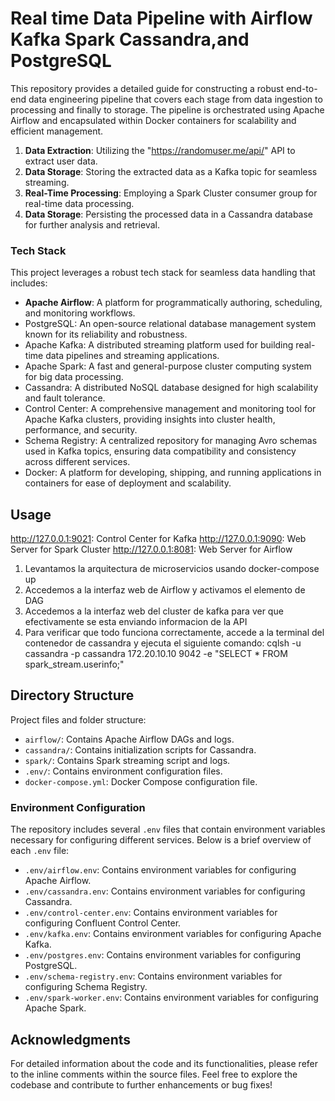 # Real time Data Pipeline with Airflow Kafka Spark Cassandra,and PostgreSQL

This repository provides a detailed guide for constructing a robust end-to-end data engineering pipeline that covers each stage from data ingestion to processing and finally to storage. The pipeline is orchestrated using Apache Airflow and encapsulated within Docker containers for scalability and efficient management. 

  1. **Data Extraction**: Utilizing the "https://randomuser.me/api/" API to extract user data.
  2. **Data Storage**: Storing the extracted data as a Kafka topic for seamless streaming.
  3. **Real-Time Processing**: Employing a Spark Cluster consumer group for real-time data processing.
  4. **Data Storage**: Persisting the processed data in a Cassandra database for further analysis and retrieval.


### Tech Stack

This project leverages a robust tech stack for seamless data handling that includes:

- **Apache Airflow**: A platform for programmatically authoring, scheduling, and monitoring workflows.
- PostgreSQL: An open-source relational database management system known for its reliability and robustness.
- Apache Kafka: A distributed streaming platform used for building real-time data pipelines and streaming applications.
- Apache Spark: A fast and general-purpose cluster computing system for big data processing.
- Cassandra: A distributed NoSQL database designed for high scalability and fault tolerance.
- Control Center: A comprehensive management and monitoring tool for Apache Kafka clusters, providing insights into cluster health, performance, and security.
- Schema Registry: A centralized repository for managing Avro schemas used in Kafka topics, ensuring data compatibility and consistency across different services.
- Docker: A platform for developing, shipping, and running applications in containers for ease of deployment and scalability.

## Usage

http://127.0.0.1:9021: Control Center for Kafka
http://127.0.0.1:9090: Web Server for Spark Cluster
http://127.0.0.1:8081: Web Server for Airflow

1. Levantamos la arquitectura de microservicios usando docker-compose up
2. Accedemos a la interfaz web de Airflow y activamos el elemento de DAG
3. Accedemos a la interfaz web del cluster de kafka para ver que efectivamente se esta enviando informacion de la API
4. Para verificar que todo funciona correctamente, accede a la terminal del contenedor de cassandra y ejecuta el siguiente comando: cqlsh -u cassandra -p cassandra 172.20.10.10 9042 -e "SELECT * FROM spark_stream.userinfo;"

## Directory Structure

Project files and folder structure:

- `airflow/`: Contains Apache Airflow DAGs and logs.
- `cassandra/`: Contains initialization scripts for Cassandra.
- `spark/`: Contains Spark streaming script and logs.
- `.env/`: Contains environment configuration files.
- `docker-compose.yml`: Docker Compose configuration file.
    
### Environment Configuration

The repository includes several `.env` files that contain environment variables necessary for configuring different services. Below is a brief overview of each `.env` file:

- `.env/airflow.env`: Contains environment variables for configuring Apache Airflow.
- `.env/cassandra.env`: Contains environment variables for configuring Cassandra.
- `.env/control-center.env`: Contains environment variables for configuring Confluent Control Center.
- `.env/kafka.env`: Contains environment variables for configuring Apache Kafka.
- `.env/postgres.env`: Contains environment variables for configuring PostgreSQL.
- `.env/schema-registry.env`: Contains environment variables for configuring Schema Registry.
- `.env/spark-worker.env`: Contains environment variables for configuring Apache Spark.

## Acknowledgments

For detailed information about the code and its functionalities, please refer to the inline comments within the source files. Feel free to explore the codebase and contribute to further enhancements or bug fixes!
